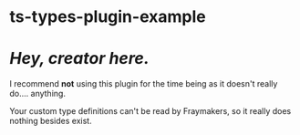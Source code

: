 # ts-types-plugin-example

# ***Hey, creator here.***

I recommend **not** using this plugin for the time being as it doesn't really do.... anything.

Your custom type definitions can't be read by Fraymakers, so it really does nothing besides exist.
